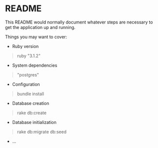 # README

This README would normally document whatever steps are necessary to get the
application up and running.

Things you may want to cover:

* Ruby version
>ruby "3.1.2"

* System dependencies
>"postgres"

* Configuration
>bundle install
* Database creation
>rake db:create

* Database initialization
>rake  db:migrate db:seed

* ...
